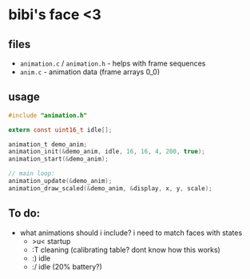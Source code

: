 # bibi's face <3

## files

- `animation.c` / `animation.h` - helps with frame sequences
- `anim.c` - animation data (frame arrays 0_0)

## usage

```c
#include "animation.h"

extern const uint16_t idle[];

animation_t demo_anim;
animation_init(&demo_anim, idle, 16, 16, 4, 200, true);
animation_start(&demo_anim);

// main loop:
animation_update(&demo_anim);
animation_draw_scaled(&demo_anim, &display, x, y, scale);
```

## To do:

- what animations should i include? i need to match faces with states
  - \>u< startup
  - :T cleaning (calibrating table? dont know how this works)
  - :) idle
  - :/ idle (20% battery?)

